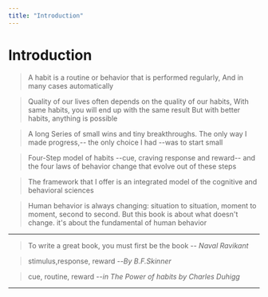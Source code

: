 ```yaml
---
title: "Introduction"
---
```


# Introduction

> A habit is a routine or behavior that is performed regularly, And in many cases automatically

> Quality of our lives often depends on the quality of our habits, With same habits, you will end up with the same result But with better habits, anything is possible

> A long Series of small wins and tiny breakthroughs. The only way I made progress,-- the only choice I had --was to start small

> Four-Step model of habits --cue, craving response and reward-- and the four laws of behavior change that evolve out of these steps

> The framework that I offer is an integrated model of the cognitive and behavioral sciences

> Human behavior is always changing: situation to situation, moment to moment, second to second. But this book is about what doesn't change. it's about the fundamental of human behavior

---

> To write a great book, you must first be the book
> -- <cite>Naval Ravikant</cite>

> stimulus,response, reward --<cite>By B.F.Skinner</cite>

> cue, routine, reward --<cite>in The Power of habits by Charles Duhigg</cite>

---
